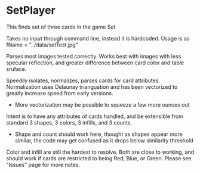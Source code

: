 # SetPlayer
This finds set of three cards in the game Set

Takes no input through command line, instead it is hardcoded.
Usage is as
fName = "../data/setTest.jpg"

Parses most images tested correctly. 
Works best with images with less specular reflection, and greater difference between card color and table sruface.

Speedily isolates, normalizes, parses cards for card attributes.
Normalization uses Delaunay trianguation and has been vectorized to greatly increase speed from early versions.
  - More vectorization may be possible to squeeze a few more ounces out

Intent is to have any attributes of cards handled, and be extensible from standard 3 shapes, 3 colors, 3 infills, and 3 counts.
  - Shape and count should work here, thought as shapes appear more similar, the code may get confused as it drops below similarity threshold
  
Color and infill are still the hardest to resolve. Both are close to working, and should work if cards are restricted to being Red, Blue, or Green.
Please see "Issues" page for more notes.
